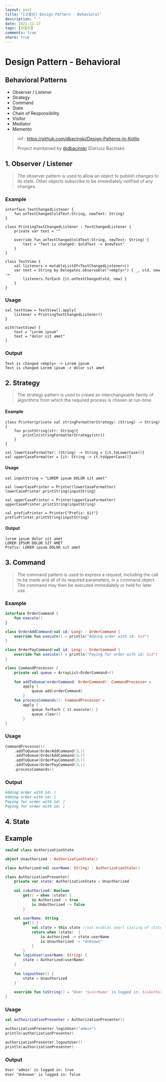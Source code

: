 ```yaml
---
layout: post
title: "[코틀린] Design Pattern - Behavioral"
description: " "
date: 2021-11-17
tags: [코틀린]
comments: true
share: true
---
```



# Design Pattern - Behavioral

## Behavioral Patterns

- Observer / Listener
- Strategy
- Command
- State
- Chain of Responsibility
- Visitor
- Mediator
- Memento

> ref : https://github.com/dbacinski/Design-Patterns-In-Kotlin
>
> Project maintained by [@dbacinski](http://twitter.com/dbacinski) (Dariusz Baciński)



## 1. Observer / Listener

> The observer pattern is used to allow an object to publish changes to its state. Other objects subscribe to be immediately notified of any changes.

### Example

`````ko
interface TextChangedListener {
	fun onTextChanged(oldText:String, newText: String)
}

class PrintingTextChangedListener : TextChangedListener {
	private var text = ""
	
	override fun onTextChanged(oldText:String, newText: String) {
		text = "Text is changed: $oldText -> $newText"
	}
}

class TextView {
	val listeners = mutableListOf<TextChangedListener>()
	var text = String by Delegates.observable("<empty>") { _, old, new ->
		listeners.forEach {it.onTextChanged(old, new) }
	}
}

`````

### Usage

`````ko
val textView = TextView().apply{
	listener = PrintingTextChangedListener()
}

with(textView) {
	text = "Lorem ipsum"
	text = "dolor sit amet"
]
`````

### Output

`````ko
Text is changed <empty> -> Lorem ipsum
Text is changed Lorem ipsum -> dolor sit amet
`````





## 2. Strategy

> The strategy pattern is used to create an interchangeable family of algorithms from which the required process is chosen at run-time.

#### Example

`````ko
class Printer(private val stringFormatterStrategy: (String) -> String){
	fun printString(str: String){
		println(stringFormatterStrategy(str))
	}
}

val lowerCaseFormatter: (String) -> String = {it.toLowerCase()}
val upperCaseFormatter = {it: String -> it.toUpperCase()}
`````

#### Usage

`````ko
val inputString = "LOREM ipsum DOLOR sit amet"

val lowerCasePrinter = Printer(lowerCaseFormatter)
lowerCasePrinter.printString(inputString)

val upperCasePrinter = Printer(upperCaseFormatter)
upperCasePrinter.printString(inputString)

val prefixPrinter = Printer{"Prefix: $it"}
prefixPrinter.printString(inputString)

`````

#### Output

`````ko
lorem ipsum dolor sit amet
LOREM IPSUM DOLOR SIT AMET
Prefix: LOREM ipsum DOLOR sit amet
`````





## 3. Command

> The command pattern is used to express a request, including the call to be made and all of its required parameters, in a command object. The command may then be executed immediately or held for later use.

### Example

`````kotlin
interface OrderCommand {
    fun execute()
}

class OrderAddCommand(val id: Long) : OrderCommand {
    override fun execute() = println("Adding order with id: $id")
}

class OrderPayCommand(val id: Long) : OrderCommand {
    override fun execute() = println("Paying for order with id: $id")
}

class CommandProcessor {
    private val queue = ArrayList<OrderCommand>()
    
    fun addToQueue(orderCommand: OrderCommand): CommandProcessor =
    	apply {
            queue.add(orderCommand)
        }
    fun processCommands(): CommandProcessor =
    	apply {
            queue.forEach {	it.execute() }
            queue.clear()
        }
}
`````

### Usage

`````kotlin
CommandProcessor()
	.addToQueue(OrderAddCommand(1L))
	.addToQueue(OrderAddCommand(2L))
	.addToQueue(OrderPayCommand(2L))
	.addToQueue(OrderPayCommand(1L))
	.processCommands()
`````

### Output

`````markdown
Adding order with id: 1
Adding order with id: 2
Paying for order with id: 2
Paying for order with id: 1
`````



## 4. State

## Example

`````kotlin
sealed class AuthorizationState

object Unauthorized : AuthorizationState()

class Authorized(val userName: String) : AuthorizationState()

class AuthorizationPresenter{
    private var state: AuthorizationState = Unauthorized
    
    val isAuthorized: Boolean
    	get() = when (state) {
            is Authorized -> true
            is UnAuthorized -> false
        }
    
    val userName: String
    	get() {
            val state = this.state //val enables smart casting of state
            return when (state)  {
                is Authorized -> state.userName
                is Unauthorized -> "Unknown"
            }
        }
    fun loginUser(userName: String) {
        state = Authorized(userName)
    }
    
    fun logoutUser() {
        state = Unauthorized
    }
    
    override fun toString() = "User '$userName' is logged in: $isAuthorized"
}
`````

### Usage

`````kotlin
val authoirizationPresenter = AuthorizationPresenter()

authorizationPresenter.loginUser("admin")
println(authorizationPresenter)

authorizationPresenter.logoutUser()
println(authorizationPresenter)
`````

### Output

`````markdown
User 'admin' is logged in: true
User 'Unknown' is logged in: false
`````



